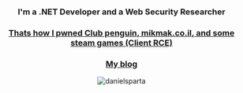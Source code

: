 <h3 align="center">I'm a .NET Developer and a Web Security Researcher</h3>
<h3 align="center"><a href="https://digitalwhisper.co.il/files/Zines/0xA1/DW161-6-MikmakClientRCE.pdf">Thats how I pwned Club penguin, mikmak.co.il, and some steam games (Client RCE)</a></h3>
<h3 align="center"><a href="https://danielsparta.github.io/">My blog</a></h3>
<p align="center"> <img src="https://komarev.com/ghpvc/?username=danielsparta&label=Profile%20views&color=0e75b6&style=flat" alt="danielsparta" /> </p>
